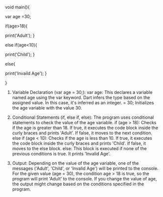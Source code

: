 void main(){

var age =30;

if(age>18){

print('Adult');
}

else if(age<10){

print('Child');
}

else{

print('Invaild Age');
}

}

1. Variable Declaration (var age = 30;):
var age: This declares a variable named age using the var keyword. Dart infers the type based on the assigned value. In this case, it's inferred as an integer. = 30; Initializes the age variable with the value 30.

2. Conditional Statements (if, else if, else):
The program uses conditional statements to check the value of the age variable. if (age > 18): Checks if the age is greater than 18. If true, it executes the code block inside the curly braces and prints 'Adult'. If false, it moves to the next condition. else if (age < 10): Checks if the age is less than 10. If true, it executes the code block inside the curly braces and prints 'Child'. If false, it moves to the else block. else: This block is executed if none of the previous conditions is true. It prints 'Invalid Age'.

3. Output:
Depending on the value of the age variable, one of the messages ('Adult', 'Child', or 'Invalid Age') will be printed to the console. For the given value (age = 30), the condition age > 18 is true, so the program will print 'Adult' to the console. If you change the value of age, the output might change based on the conditions specified in the program.
